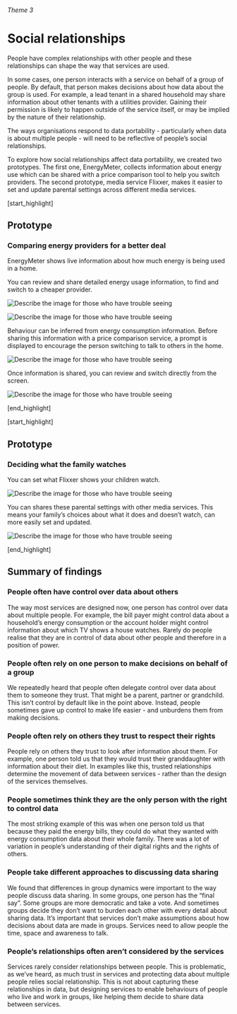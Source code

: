 ###### Theme 3
# Social relationships

People have complex relationships with other people and these relationships can shape the way that services are used.

In some cases, one person interacts with a service on behalf of a group of people. By default, that person makes decisions about how data about the group is used. For example, a lead tenant in a shared household may share information about other tenants with a utilities provider. Gaining their permission is likely to happen outside of the service itself, or may be implied by the nature of their relationship.

The ways organisations respond to data portability - particularly when data is about multiple people - will need to be reflective of people’s social relationships.

To explore how social relationships affect data portability, we created two prototypes. The first one, EnergyMeter, collects information about energy use which can be shared with a price comparison tool to help you switch providers. The second prototype, media service Flixxer, makes it easier to set and update parental settings across different media services.


[start_highlight]

## Prototype
### Comparing energy providers for a better deal

EnergyMeter shows live information about how much energy is being used in a home.

You can review and share detailed energy usage information, to find and switch to a cheaper provider.

![Describe the image for those who have trouble seeing](http://s3-eu-west-1.amazonaws.com/projectsbyif.com/longform/dataportability.projectsbyif.com/Energy-Meter_Mockup_1_3-2_v1.jpg)

![Describe the image for those who have trouble seeing](http://s3-eu-west-1.amazonaws.com/projectsbyif.com/longform/dataportability.projectsbyif.com/Energy-Meter_Mockup_2_3-2_v1.jpg)

Behaviour can be inferred from energy consumption information. Before sharing this information with a price comparison service, a prompt is displayed to encourage the person switching to talk to others in the home.

![Describe the image for those who have trouble seeing](http://s3-eu-west-1.amazonaws.com/projectsbyif.com/longform/dataportability.projectsbyif.com/Energy-Meter_Mockup_3_3-2_v1.jpg)

Once information is shared, you can review and switch directly from the screen.

![Describe the image for those who have trouble seeing](http://s3-eu-west-1.amazonaws.com/projectsbyif.com/longform/dataportability.projectsbyif.com/Energy-Meter_Mockup_4_3-2_v1.jpg)


[end_highlight]

[start_highlight]

## Prototype 
### Deciding what the family watches

You can set what Flixxer shows your children watch.

![Describe the image for those who have trouble seeing](http://s3-eu-west-1.amazonaws.com/projectsbyif.com/longform/dataportability.projectsbyif.com/Parental-Controls_Mockup_1_3-2_v1.jpg)

You can shares these parental settings with other media services. This means your family’s choices about what it does and doesn’t watch, can more easily set and updated.

![Describe the image for those who have trouble seeing](http://s3-eu-west-1.amazonaws.com/projectsbyif.com/longform/dataportability.projectsbyif.com/Parental-Controls_Mockup_2_3-2_v1.jpg)

[end_highlight]

## Summary of findings

### People often have control over data about others
The way most services are designed now, one person has control over data about multiple people. For example, the bill payer might control data about a household’s energy consumption or the account holder might control information about which TV shows a house watches. Rarely do people realise that they are in control of data about other people and therefore in a position of power. 

### People often rely on one person to make decisions on behalf of a group
We repeatedly heard that people often delegate control over data about them to someone they trust. That might be a parent, partner or grandchild. This isn’t control by default like in the point above. Instead, people sometimes gave up control to make life easier - and unburdens them from making decisions. 

### People often rely on others they trust to respect their rights 
People rely on others they trust to look after information about them. For example, one person told us that they would trust their granddaughter with information about their diet. In examples like this, trusted relationships determine the movement of data between services - rather than the design of the services themselves.

### People sometimes think they are the only person with the right to control data
The most striking example of this was when one person told us that because they paid the energy bills, they could do what they wanted with energy consumption data about their whole family. There was a lot of variation in people’s understanding of their digital rights and the rights of others. 

### People take different approaches to discussing data sharing
We found that differences in group dynamics were important to the way people discuss data sharing. In some groups, one person has the “final say”. Some groups are more democratic and take a vote. And sometimes groups decide they don’t want to burden each other with every detail about sharing data. It’s important that services don’t make assumptions about how decisions about data are made in groups. Services need to allow people the time, space and awareness to talk. 

### People’s relationships often aren’t considered by the services
Services rarely consider relationships between people. This is problematic, as we’ve heard, as much trust in services and protecting data about multiple people relies social relationship. This is not about capturing these relationships in data, but designing services to enable behaviours of people who live and work in groups, like helping them decide to share data between services. 

